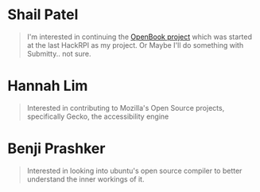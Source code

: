 # Shail Patel

> I'm interested in continuing the [OpenBook project](https://github.com/openbook-project) which was started at the last HackRPI as my project. Or Maybe I'll do something with Submitty.. not sure.

# Hannah Lim
> Interested in contributing to Mozilla's Open Source projects, specifically Gecko, the accessibility engine

# Benji Prashker
> Interested in looking into ubuntu's open source compiler to better understand the inner workings of it.
